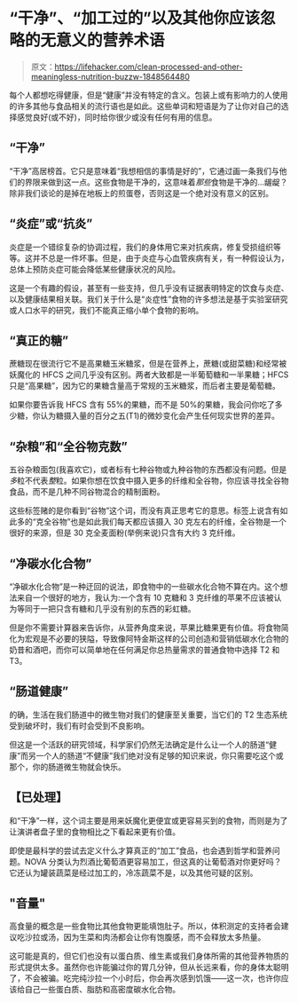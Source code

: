 # “干净”、“加工过的”以及其他你应该忽略的无意义的营养术语

> 原文：<https://lifehacker.com/clean-processed-and-other-meaningless-nutrition-buzzw-1848564480>

每个人都想吃得健康，但是“健康”并没有特定的含义。包装上或有影响力的人使用的许多其他与食品相关的流行语也是如此。这些单词和短语是为了让你对自己的选择感觉良好(或不好)，同时给你很少或没有任何有用的信息。



## “干净”

“干净”高居榜首。它只是意味着“我想相信的事情是好的”，它通过画一条我们与他们的界限来做到这一点。这些食物是干净的，这意味着*那些*食物是干净的...龌龊？除非我们谈论的是掉在地板上的煎蛋卷，否则这是一个绝对没有意义的区别。

## “炎症”或“抗炎”

炎症是一个错综复杂的协调过程，我们的身体用它来对抗疾病，修复受损组织等等。这并不总是一件坏事。但是，由于炎症与心血管疾病有关，有一种假设认为，总体上预防炎症可能会降低某些健康状况的风险。

这是一个有趣的假设，甚至有一些支持，但几乎没有证据表明特定的饮食与炎症、以及健康结果相关联。我们关于什么是“炎症性”食物的许多想法是基于实验室研究或人口水平的研究，我们不能真正缩小单个食物的影响。

## “真正的糖”

蔗糖现在很流行它不是高果糖玉米糖浆，但是在营养上，蔗糖(或甜菜糖)和经常被妖魔化的 HFCS 之间几乎没有区别。两者大致都是一半葡萄糖和一半果糖；HFCS 只是“高果糖”，因为它的果糖含量高于常规的玉米糖浆，而后者主要是葡萄糖。

如果你要告诉我 HFCS 含有 55%的果糖，而不是 50%的果糖，我会问你吃了多少糖，你认为糖摄入量的百分之五(T1)的微妙变化会产生任何现实世界的差异。

## “杂粮”和“全谷物克数”

五谷杂粮面包(我喜欢它)，或者标有七种谷物或九种谷物的东西都没有问题。但是*多*粒不代表*整*粒。如果你想在饮食中摄入更多的纤维和全谷物，你应该寻找全谷物食品，而不是几种不同谷物混合的精制面粉。

这些标签赌的是你看到“谷物”这个词，而没有真正思考它的意思。标签上说含有如此多的“克全谷物”也是如此我们每天都应该摄入 30 克左右的纤维，全谷物是一个很好的来源，但是 30 克全麦面粉(举例来说)只含有大约 3 克纤维。

## “净碳水化合物”

“净碳水化合物”是一种迂回的说法，即食物中的一些碳水化合物不算在内。这个想法来自一个很好的地方，我认为:一个含有 10 克糖和 3 克纤维的苹果不应该被认为等同于一把只含有糖和几乎没有别的东西的彩虹糖。

但是你不需要计算器来告诉你，从营养角度来说，苹果比糖果更有价值。将食物简化为宏观是不必要的狭隘，导致像阿特金斯这样的公司创造和营销低碳水化合物的奶昔和酒吧，而你可以简单地在任何满足你总热量需求的普通食物中选择 T2 和 T3。

## “肠道健康”

的确，生活在我们肠道中的微生物对我们的健康至关重要，当它们的 T2 生态系统受到破坏时，我们有时会受到不良影响。

但这是一个活跃的研究领域，科学家们仍然无法确定是什么让一个人的肠道“健康”而另一个人的肠道“不健康”我们绝对没有足够的知识来说，你只需要吃这个或那个，你的肠道微生物就会快乐。

## **【已处理】**

和“干净”一样，这个词主要是用来妖魔化更便宜或更容易买到的食物，而则是为了让演讲者盘子里的食物相比之下看起来更有价值。

即使是最科学的尝试去定义什么才算真正的“加工”食品，也会遇到哲学和营养问题。NOVA 分类认为烈酒比葡萄酒更容易加工，但这真的让葡萄酒对你更好吗？它还认为罐装蔬菜是经过加工的，冷冻蔬菜不是，以及其他可疑的区别。

## "音量"

高食量的概念是一些食物比其他食物更能填饱肚子。所以，体积测定的支持者会建议吃沙拉或汤，因为生菜和肉汤都会让你有饱腹感，而不会释放太多热量。

这可能是真的，但它们也没有以蛋白质、维生素或我们身体所需的其他营养物质的形式提供太多。虽然你也许能骗过你的胃几分钟，但从长远来看，你的身体太聪明了，不会被骗。吃完纯沙拉一个小时后，你会再次感到饥饿——这一次，也许你应该给自己一些蛋白质、脂肪和高密度碳水化合物。